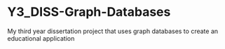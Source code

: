 # Y3_DISS-Graph-Databases
My third year dissertation project that uses graph databases to create an educational application
